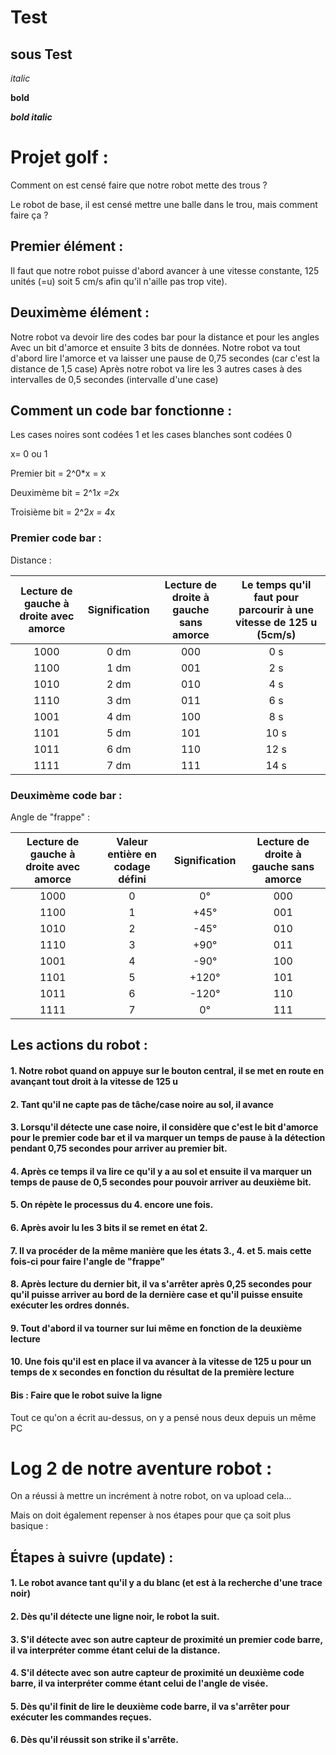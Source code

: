 # Test
## sous Test
*italic*

**bold**

**_bold italic_**

# Projet golf :

Comment on est censé faire que notre robot mette des trous ?

Le robot de base, il est censé mettre une balle dans le trou, mais comment faire ça ?

## Premier élément :

Il faut que notre robot puisse d'abord avancer à une vitesse constante, 125 unités (=u) soit 5 cm/s afin qu'il n'aille pas trop vite).

## Deuximème élément :

Notre robot va devoir lire des codes bar pour la distance et pour les angles
Avec un bit d'amorce et ensuite 3 bits de données.
Notre robot va tout d'abord lire l'amorce et va laisser une pause de 0,75 secondes (car c'est la distance de 1,5 case)
Après notre robot va lire les 3 autres cases à des intervalles de 0,5 secondes (intervalle d'une case)

## Comment un code bar fonctionne :

Les cases noires sont codées 1 et les cases blanches sont codées 0

x= 0 ou 1

Premier bit = 2^0*x = x

Deuximème bit = 2^1*x =2*x

Troisième bit = 2^2*x = 4*x

### Premier code bar :

Distance :

|Lecture de gauche à droite avec amorce|Signification |Lecture de droite à gauche sans amorce|Le temps qu'il faut pour parcourir à une vitesse de 125 u (5cm/s)|
|:------------------------------------:|:------------:|:------------------------------------:|:-:|
|1000|0 dm|000|0 s|
|1100|1 dm|001|2 s|
|1010|2 dm|010|4 s|
|1110|3 dm|011|6 s|
|1001|4 dm|100|8 s|
|1101|5 dm|101|10 s|
|1011|6 dm|110|12 s|
|1111|7 dm|111|14 s|


### Deuximème code bar :

Angle de "frappe" :

|Lecture de gauche à droite avec amorce|Valeur entière en codage défini|Signification |Lecture de droite à gauche sans amorce|
|:------------------------------------:|:-----------------------------:|:------------:|:-------------------------------------:|
|1000|0|0°|000|
|1100|1|+45°|001|
|1010|2|-45°|010|
|1110|3|+90°|011|
|1001|4|-90°|100|
|1101|5|+120°|101|
|1011|6|-120°|110|
|1111|7|0°|111|

## Les actions du robot :

#### 1. Notre robot quand on appuye sur le bouton central, il se met en route en avançant tout droit à la vitesse de 125 u
#### 2. Tant qu'il ne capte pas de tâche/case noire au sol, il avance
#### 3. Lorsqu'il détecte une case noire, il considère que c'est le bit d'amorce pour le premier code bar et il va marquer un temps de pause à la détection pendant 0,75 secondes pour arriver au premier bit.
#### 4. Après ce temps il va lire ce qu'il y a au sol et ensuite il va marquer un temps de pause de 0,5 secondes pour pouvoir arriver au deuxième bit.
#### 5. On répète le processus du 4. encore une fois.
#### 6. Après avoir lu les 3 bits il se remet en état 2.
#### 7. Il va procéder de la même manière que les états 3., 4. et 5. mais cette fois-ci pour faire l'angle de "frappe"
#### 8. Après lecture du dernier bit, il va s'arrêter après 0,25 secondes pour qu'il puisse arriver au bord de la dernière case et qu'il puisse ensuite exécuter les ordres donnés.
#### 9. Tout d'abord il va tourner sur lui même en fonction de la deuxième lecture
#### 10. Une fois qu'il est en place il va avancer à la vitesse de 125 u pour un temps de x secondes en fonction du résultat de la première lecture
#### Bis : Faire que le robot suive la ligne

Tout ce qu'on a écrit au-dessus, on y a pensé nous deux depuis un même PC

# Log 2 de notre aventure robot :

On a réussi à mettre un incrément à notre robot, on va upload cela...

Mais on doit également repenser à nos étapes pour que ça soit plus basique :

## Étapes à suivre (update) :

#### 1. Le robot avance tant qu'il y a du blanc (et est à la recherche d'une trace noir)
#### 2. Dès qu'il détecte une ligne noir, le robot la suit.
#### 3. S'il détecte avec son autre capteur de proximité un premier code barre, il va interpréter comme étant celui de la distance.
#### 4. S'il détecte avec son autre capteur de proximité un deuxième code barre, il va interpréter comme étant celui de l'angle de visée.
#### 5. Dès qu'il finit de lire le deuxième code barre, il va s'arrêter pour exécuter les commandes reçues.
#### 6. Dès qu'il réussit son strike il s'arrête.